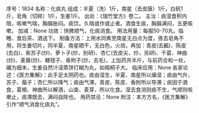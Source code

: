 序号：1834
名称：化痰丸
组成：半夏（洗）1斤，南星（去皮膜）1斤，白矾1斤，皂角（切碎）1斤，生姜1斤。
出处：《瑞竹堂方》卷二。
主治：痰湿食积内阻，咳嗽气喘，胸膈胀闷。痰饮。久喘或作或止者。酒食生痰，胸膈满闷，五更咳嗽。
加减：None
功效：快脾顺气，化痰消食。
用法用量：每服50-70丸，临睡、食后茶、酒送下。
制备方法：上用水同煮至南星无白点为度，拣去皂角不用，将生姜切片，同半夏、南星晒干，无白色，火焙，再加：青皮(去瓤)、陈皮(去白)、紫苏子(炒)、萝卜子(炒，别研)、杏仁(去皮尖，炒，另研)、干葛、神曲(炒)、麦蘖(炒)、糖毬子、香附子(炒，去毛)，上加药共半斤，与前药合和一处，碾为细末，生姜自然汁浸蒸饼打糊为丸，如梧桐子大。
临床应用：None
各家论述：《医方集解》：此手足太阴药也。痰由湿生，半夏、南星所以燥湿；痰由气升，苏子、菔子；杏仁所以降气；痰由气滞，青皮、陈皮、香附所以导滞；痰因于酒食，葛根、神曲所以解酒，山查、麦芽，所以化食。湿去食消则痰不生，气顺则咳嗽止，痰滞既去，满闷自除也。
用药禁忌：None
附注：本方方名，《医方集解》引作“顺气消食化痰丸”。
